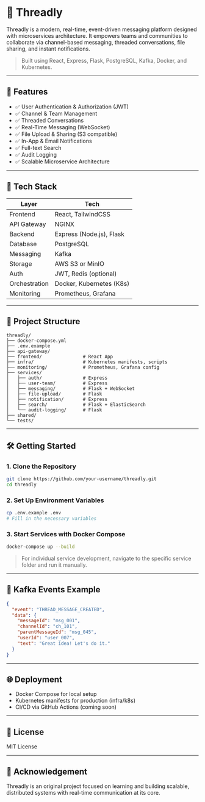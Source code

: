 # 🧵 Threadly

Threadly is a modern, real-time, event-driven messaging platform designed with microservices architecture. It empowers teams and communities to collaborate via channel-based messaging, threaded conversations, file sharing, and instant notifications.

> Built using React, Express, Flask, PostgreSQL, Kafka, Docker, and Kubernetes.

---

## 🚀 Features

* ✅ User Authentication & Authorization (JWT)
* ✅ Channel & Team Management
* ✅ Threaded Conversations
* ✅ Real-Time Messaging (WebSocket)
* ✅ File Upload & Sharing (S3 compatible)
* ✅ In-App & Email Notifications
* ✅ Full-text Search
* ✅ Audit Logging
* ✅ Scalable Microservice Architecture

---

## 🧰 Tech Stack

| Layer         | Tech                     |
| ------------- | ------------------------ |
| Frontend      | React, TailwindCSS       |
| API Gateway   | NGINX                    |
| Backend       | Express (Node.js), Flask |
| Database      | PostgreSQL               |
| Messaging     | Kafka                    |
| Storage       | AWS S3 or MinIO          |
| Auth          | JWT, Redis (optional)    |
| Orchestration | Docker, Kubernetes (K8s) |
| Monitoring    | Prometheus, Grafana      |

---

## 📁 Project Structure

```
threadly/
├── docker-compose.yml
├── .env.example
├── api-gateway/
├── frontend/               # React App
├── infra/                  # Kubernetes manifests, scripts
├── monitoring/             # Prometheus, Grafana config
├── services/
│   ├── auth/               # Express
│   ├── user-team/          # Express
│   ├── messaging/          # Flask + WebSocket
│   ├── file-upload/        # Flask
│   ├── notification/       # Express
│   ├── search/             # Flask + ElasticSearch
│   └── audit-logging/      # Flask
├── shared/
└── tests/
```

---

## 🛠️ Getting Started

### 1. Clone the Repository

```bash
git clone https://github.com/your-username/threadly.git
cd threadly
```

### 2. Set Up Environment Variables

```bash
cp .env.example .env
# Fill in the necessary variables
```

### 3. Start Services with Docker Compose

```bash
docker-compose up --build
```

> For individual service development, navigate to the specific service folder and run it manually.

---

## 🔄 Kafka Events Example

```json
{
  "event": "THREAD_MESSAGE_CREATED",
  "data": {
    "messageId": "msg_001",
    "channelId": "ch_101",
    "parentMessageId": "msg_045",
    "userId": "user_007",
    "text": "Great idea! Let's do it."
  }
}
```

---

## 🌐 Deployment

* Docker Compose for local setup
* Kubernetes manifests for production (infra/k8s)
* CI/CD via GitHub Actions (coming soon)

---

## 📄 License

MIT License

---

## 🙌 Acknowledgement

Threadly is an original project focused on learning and building scalable, distributed systems with real-time communication at its core.
